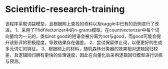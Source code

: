 # Scientific-research-training
该程序采取词袋模型，且根据网上查找的资料以及kaggle中已有的范例进行了改进。
1、采用了TfidfVectorizer中的n-grams模型。在countvectorizer中每个词向量均为一元的，类似not good的短语会被分离为not与good，而good可能会提升该影评的积极程度，导致结果存在偏差。
2、尝试保留停止词，以便更好的生成多元词汇的特征。
3、根据网上的材料，随机森林分类器的效果相对逻辑回归较差，且逻辑回归拥有更快的处理速度，因此在向量化后采用逻辑回归模型进行训练与预测。
